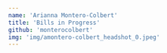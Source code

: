 ```yaml
---
name: 'Arianna Montero-Colbert'
title: 'Bills in Progress'
github: 'monterocolbert'
img: 'img/amontero-colbert_headshot_0.jpeg'
---
```

